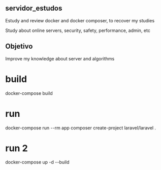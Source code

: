 ## servidor_estudos
Estudy and review docker and docker composer, to recover my studies

Study about online servers, security, safety, performance, admin, etc

## Objetivo
Improve my knowledge about server and algorithms




# build
docker-compose build

# run
docker-compose run --rm app composer create-project laravel/laravel .

# run 2
docker-compose up -d --build
